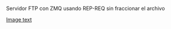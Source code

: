 Servidor FTP con ZMQ usando REP-REQ sin fraccionar el archivo

[Image text](https://programmerclick.com/images/258/6595302346a4d86b789fe63d686b9562.png)
